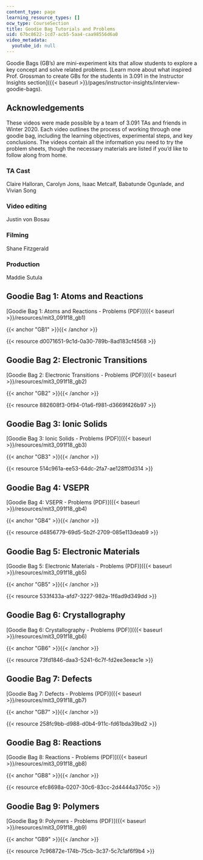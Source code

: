 ```yaml
---
content_type: page
learning_resource_types: []
ocw_type: CourseSection
title: Goodie Bag Tutorials and Problems
uid: 67bc8622-1cd7-acb5-5aa4-caa98556d6a0
video_metadata:
  youtube_id: null
---
```


Goodie Bags (GB’s) are mini-experiment kits that allow students to explore a key concept and solve related problems. [Learn more about what inspired Prof. Grossman to create GBs for the students in 3.091 in the Instructor Insights section]({{< baseurl >}}/pages/instructor-insights/interview-goodie-bags).

Acknowledgements
----------------

These videos were made possible by a team of 3.091 TAs and friends in Winter 2020. Each video outlines the process of working through one goodie bag, including the learning objectives, experimental steps, and key conclusions. The videos contain all the information you need to try the problem sheets, though the necessary materials are listed if you’d like to follow along from home.

### TA Cast

Claire Halloran, Carolyn Jons, Isaac Metcalf, Babatunde Ogunlade, and Vivian Song

### Video editing

Justin von Bosau

### Filming

Shane Fitzgerald

### Production

Maddie Sutula

Goodie Bag 1: Atoms and Reactions
---------------------------------

[Goodie Bag 1: Atoms and Reactions - Problems (PDF)]({{< baseurl >}}/resources/mit3_091f18_gb1)

{{< anchor "GB1" >}}{{< /anchor >}}

{{< resource d0071651-9c1d-0a30-789b-8ad183cf4568 >}}

Goodie Bag 2: Electronic Transitions
------------------------------------

[Goodie Bag 2: Electronic Transitions - Problems (PDF)]({{< baseurl >}}/resources/mit3_091f18_gb2)

{{< anchor "GB2" >}}{{< /anchor >}}

{{< resource 882608f3-0f94-01a6-f981-d3669f426b97 >}} 

Goodie Bag 3: Ionic Solids
--------------------------

[Goodie Bag 3: Ionic Solids - Problems (PDF)]({{< baseurl >}}/resources/mit3_091f18_gb3)

{{< anchor "GB3" >}}{{< /anchor >}}

{{< resource 514c961a-ee53-64dc-2fa7-ae128ff0d314 >}}

Goodie Bag 4: VSEPR
-------------------

[Goodie Bag 4: VSEPR - Problems (PDF)]({{< baseurl >}}/resources/mit3_091f18_gb4)

{{< anchor "GB4" >}}{{< /anchor >}}

{{< resource d4856779-69d5-5b2f-2709-085e113deab9 >}}

Goodie Bag 5: Electronic Materials
----------------------------------

[Goodie Bag 5: Electronic Materials - Problems (PDF)]({{< baseurl >}}/resources/mit3_091f18_gb5)

{{< anchor "GB5" >}}{{< /anchor >}}

{{< resource 533f433a-afd7-3227-982a-1f6ad9d349dd >}}

Goodie Bag 6: Crystallography
-----------------------------

[Goodie Bag 6: Crystallography - Problems (PDF)]({{< baseurl >}}/resources/mit3_091f18_gb6)

{{< anchor "GB6" >}}{{< /anchor >}}

{{< resource 73fd1846-daa3-5241-6c7f-fd2ee3eeac1e >}}

Goodie Bag 7: Defects
---------------------

[Goodie Bag 7: Defects - Problems (PDF)]({{< baseurl >}}/resources/mit3_091f18_gb7)

{{< anchor "GB7" >}}{{< /anchor >}}

{{< resource 258fc9bb-d988-d0b4-911c-fd61bda39bd2 >}}

Goodie Bag 8: Reactions
-----------------------

[Goodie Bag 8: Reactions - Problems (PDF)]({{< baseurl >}}/resources/mit3_091f18_gb8)

{{< anchor "GB8" >}}{{< /anchor >}}

{{< resource efc8698a-0207-30c6-83cc-2d4444a3705c >}}

Goodie Bag 9: Polymers
----------------------

[Goodie Bag 9: Polymers - Problems (PDF)]({{< baseurl >}}/resources/mit3_091f18_gb9)

{{< anchor "GB9" >}}{{< /anchor >}}

{{< resource 7c96872e-174b-75cb-3c37-5c7c1af6f9b4 >}}